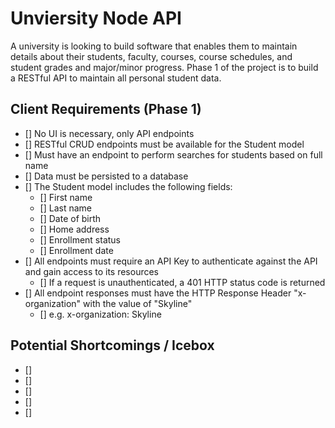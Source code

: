 # Unviersity Node API
A university is looking to build software that enables them to maintain details about their students,
faculty, courses, course schedules, and student grades and major/minor progress.
Phase 1 of the project is to build a RESTful API to maintain all personal student data.

## Client Requirements (Phase 1)
- [] No UI is necessary, only API endpoints
- [] RESTful CRUD endpoints must be available for the Student model
- [] Must have an endpoint to perform searches for students based on full name
- [] Data must be persisted to a database 
- [] The Student model includes the following fields:
    - [] First name
    - [] Last name
    - [] Date of birth
    - [] Home address
    - [] Enrollment status
    - [] Enrollment date
- [] All endpoints must require an API Key to authenticate against the API and gain access to its resources
    - [] If a request is unauthenticated, a 401 HTTP status code is returned
- [] All endpoint responses must have the HTTP Response Header "x-organization" with the value of "Skyline"
    - [] e.g. x-organization: Skyline

## Potential Shortcomings / Icebox
- [] 
- [] 
- [] 
- [] 
- [] 